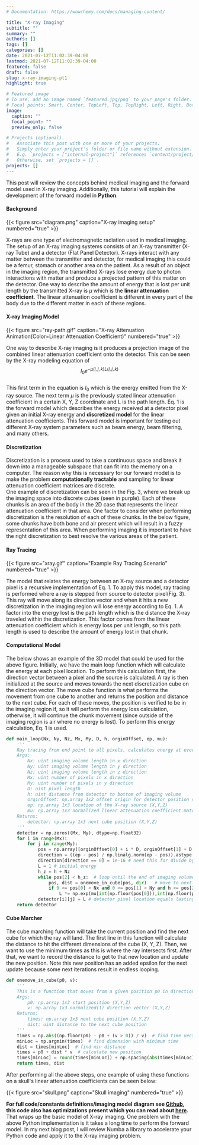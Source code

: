 ```yaml
---
# Documentation: https://wowchemy.com/docs/managing-content/

title: "X-ray Imaging"
subtitle: ""
summary: ""
authors: []
tags: []
categories: []
date: 2021-07-12T11:02:39-04:00
lastmod: 2021-07-12T11:02:39-04:00
featured: false
draft: false
slug: x-ray-imaging-pt1
highlight: true

# Featured image
# To use, add an image named `featured.jpg/png` to your page's folder.
# Focal points: Smart, Center, TopLeft, Top, TopRight, Left, Right, BottomLeft, Bottom, BottomRight.
image:
  caption: ""
  focal_point: ""
  preview_only: false

# Projects (optional).
#   Associate this post with one or more of your projects.
#   Simply enter your project's folder or file name without extension.
#   E.g. `projects = ["internal-project"]` references `content/project/deep-learning/index.md`.
#   Otherwise, set `projects = []`.
projects: []
---
```

This post will review the concepts behind medical imaging and the forward model used in X-ray imaging. Additionally, this tutorial will explain the development of the forward model in **Python**. 

#### Background
{{< figure src="diagram.png" caption="X-ray imaging setup" numbered="true" >}}

X-rays are one type of electromagnetic radiation used in medical imaging. The setup of an X-ray imaging systems consists of an X-ray transmitter (X-ray Tube) and a detector (Flat Panel Detector).  X-rays interact with any matter between the transmitter and detector, for medical imaging this could be a femur, stomach or another area on the patient. As a result of an object in the imaging region, the transmitted X-rays lose energy due to photon interactions with matter and produce a projected pattern of this matter on the detector. One way to describe the amount of energy that is lost per unit length by the transmitted X-ray is $\mu$ which is the **linear attenuation coefficient**. The linear attenuation coefficient is different in every part of the body due to the different matter in each of these regions. 



#### X-ray Imaging Model
{{< figure src="ray-path.gif" caption="X-ray Attenuation Animation(Color=Linear Attenuation Coefficient)" numbered="true" >}}

One way to describe X-ray imaging is it produces a projection image of the combined linear attenuation coefficient onto the detector. This can be seen by the X-ray modeling equation of 
$$
I_0e^{-\mu(i,j,k)L(i,j,k)}  \tag{Eq. 1}\label{eq:one}
 $$  
This first term in the equation is $I_0$ which is the energy emitted from the X-ray source. The next term $\mu$ is the previously stated linear attenuation coefficient in a certain X, Y, Z coordinate and L is the path length. Eq. 1 is the forward model which describes the energy received at a detector pixel given an initial X-ray energy and **discretized model** for the linear attenuation coefficients. This forward model is important for testing out different X-ray system parameters such as beam energy, beam filtering, and many others. 

#### Discretization
Discretization is a process used to take a continuous space and break it down into a manageable subspace that can fit into the memory on a computer. The reason why this is necessary for our forward model is to make the problem **computationally tractable** and sampling for linear attenuation coefficient matrices are discrete.   
One example of discretization can be seen in the Fig. 3, where we break up the imaging space into discrete cubes (seen in purple). Each of these chunks is an area of the body in the 2D case that represents the linear attenuation coefficient in that area. One factor to consider when performing discretization is the resolution of each of these chunks. In the below figure, some chunks have both bone and air present which will result in a fuzzy representation of this area. When performing imaging it is important to have the right discretization to best resolve the various areas of the patient. 


#### Ray Tracing
{{< figure src="xray.gif" caption="Example Ray Tracing Scenario" numbered="true" >}}

The model that relates the energy between an  X-ray source and a detector pixel is a recursive implementation of Eq. 1. To apply this model, ray tracing is performed where a ray is stepped from source to detector pixel(Fig. 3). This ray will move along its direction vector and when it hits a new discretization in the imaging region will lose energy according to Eq. 1.  A factor into the energy lost is the path length which is the distance the X-ray traveled within the discretization. This factor comes from the linear attenuation coefficient which is energy loss per unit length, so this path length is used to describe the amount of energy lost in that chunk. 
#### Computational Model 

The below shows an example of the 3D model that could be used for the above figure. Initially, we have the main loop function which will calculate the energy at each pixel location. To perform this calculation first, the direction vector between a pixel and the source is calculated. A ray is then initialized at the source and moves towards the next discretization cube on the direction vector. The move cube function is what performs the movement from one cube to another and returns the position and distance to the next cube. For each of these moves, the position is verified to be in the imaging region if, so it will perform the energy loss calculation, otherwise, it will continue the chunk movement (since outside of the imaging region is air where no energy is lost). To perform this energy calculation, Eq. 1 is used.

```python
def main_loop(Nx, Ny, Nz, Mx, My, D, h, orginOffset, ep, mu):
    '''
    Ray tracing from end point to all pixels, calculates energy at every pixels
    Args:
        Nx: uint imaging volume length in x direction
        Ny: uint imaging volume length in y direction
        Nz: uint imaging volume length in z direction
        Mx: uint number of pixels in x direction
        My: uint number of pixels in y direction
        D: uint pixel length
        h: uint distance from detector to bottom of imaging volume
        orginOffset: np.array 1x2 offset origin for detector position start (X,Y)
        ep: np.array 1x3 location of the X-ray source (X,Y,Z)
        mu: np.array 1x3 normalized linear attenuation coefficient matrix (Nx,Ny,Nz)
    Returns:
        detector: np.array 1x3 next cube position (X,Y,Z)
    '''
    detector = np.zeros((Mx, My), dtype=np.float32) 
    for i in range(Mx): 
        for j in range(My):
            pos = np.array([orginOffset[0] + i * D, orginOffset[1] + D * j, 0], dtype=np.float32) # pixel location
            direction = ((ep - pos) / np.linalg.norm(ep - pos)).astype(np.float32) # normalized direction vector to source
            direction[direction == 0] = 1e-16 # need this for divide by 0 errors
            L = 1 # initial energy
            h_z = h + Nz
            while pos[2] < h_z:  # loop until the end of imaging volume
                pos, dist = onemove_in_cube(pos, dir)   # move to next cube
                if 0 <= pos[0] < Nx and 0 <= pos[1] < Ny and h <= pos[2] < h_z: # if in imaging volume calculate energy using mu
                    L *= np.exp(mu[int(np.floor(pos[0])),int(np.floor(pos[1])) , int(np.floor(pos[2] - h))] * dist)
            detector[i][j] = L # detector pixel location equals lasting energy
    return detector
```

#### Cube  Marcher

The cube marching function will take the current position and find the next cube for which the ray will land. The first line in this function will calculate the distance to hit the different dimensions of the cube (X, Y, Z). Then, we want to use the minimum times as this is where the ray intersects first. After that, we want to record the distance to get to that new location and update the new position. Note this new position has an added epsilon for the next update because some next iterations result in endless looping.  
```python
def onemove_in_cube(p0, v):
    '''
    This is a function that moves from a given position p0 in direction v to another cube in a 1x1x1mm setup
    Args:
        p0: np.array 1x3 start position (X,Y,Z)
        v: np.array 1x3 normalized(1) direction vector (X,Y,Z)
    Returns:
        times: np.array 1x3 next cube position (X,Y,Z)
        dist: uint distance to the next cube position
    '''
    times = np.abs((np.floor(p0) - p0 + (v > 0)) / v)  # find time vector to new position
    minLoc = np.argmin(times)  # find dimension with minimum time
    dist = times[minLoc]  # find min distance
    times = p0 + dist * v  # calculate new position
    times[minLoc] = round(times[minLoc]) + np.spacing(abs(times[minLoc])) * np.sign(v[minLoc]) # updated location needs an epsilon to stop an occurrence of endless loop 
    return times, dist
```

After performing all the above steps, one example of using these functions on a skull's linear attenuation coefficients can be seen below: 


{{< figure src="skull.png" caption="Skull imaging" numbered="true" >}}


**For full code/constants definitions/imaging model diagram see [Github](https://github.com/anthonytec2/xrayscanner/blob/master/bio.py), this code also has optimizations present which you can read about [here](https://github.com/anthonytec2/xrayscanner/blob/master/Doc.pdf).**  
That wraps up the basic model of X-ray imaging. One problem with the above Python implementation is it takes a long time to perform the forward model. In my next blog post, I will review Numba a library to accelerate your Python code and apply it to the X-ray imaging problem.